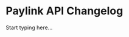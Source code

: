 # Paylink API Changelog

<include from="Snippets-PaylinkAPI.md" element-id="snippet-header" />

Start typing here...